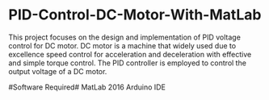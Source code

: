 # PID-Control-DC-Motor-With-MatLab
This project focuses on the design and implementation of PID voltage control for DC motor. DC motor is a machine that widely used due to excellence speed control for acceleration and deceleration with effective and simple torque control. The PID controller is employed to control the output voltage of a DC motor.

#Software Required#
MatLab 2016
Arduino IDE
